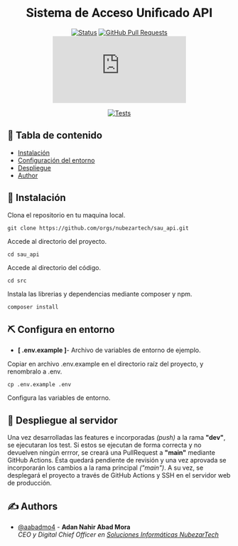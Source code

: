 <link href='http://fonts.googleapis.com/css?family=Roboto' rel='stylesheet' type='text/css'>

<h1 align="center" style="font-family:'Roboto';">Sistema de Acceso Unificado API</h1>

<div align="center">

[![Status](https://img.shields.io/badge/status-active-success.svg)]()
[![GitHub Pull Requests](https://img.shields.io/github/issues-pr/kylelobo/The-Documentation-Compendium.svg)](https://github.com/orgs/sau_api/sau_api/pulls?q=is%3Apr+is%3Aclosed)
[![GitHub open-pull-requests](https://badgen.net/github/open-prs/Naereen/Strapdown.js)](pulls?q=is%3Aopen+is%3Apr)



[![Tests](https://github.com/anuraghazra/github-readme-stats/workflows/Test/badge.svg)](https://github.com/orgs/nubezartech/sau_api/actions)

</div>


## 📝 Tabla de contenido

- [Instalación](#installation)
- [Configuración del entorno](#enviroment)
- [Despliegue](#deployment)
- [Author](#author)


## 🔧 Instalación <a name = "installation"></a>

Clona el repositorio en tu maquina local.
```
git clone https://github.com/orgs/nubezartech/sau_api.git
```

Accede al directorio del proyecto.
```
cd sau_api
```
Accede al directorio del código.
```
cd src
```   
Instala las librerias y dependencias mediante composer y npm.
```
composer install
```

## ⛏️ Configura en entorno <a name = "enviroment"></a>

- <b>[ .env.example ]</b>- Archivo de variables de entorno de ejemplo.

Copiar en archivo .env.example en el directorio raíz del proyecto, y renombralo a .env. 
```
cp .env.example .env
```
Configura las variables de entorno.

## 🚀 Despliegue al servidor <a name = "deployment"></a>

Una vez desarrolladas las features e incorporadas *(push)* a la rama **"dev"**, se ejecutaran los test. Si estos se ejecutan de forma correcta y no devuelven ningún errror, se creará una PullRequest a **"main"** mediante GitHub Actions. Ésta quedará pendiente de revisión y una vez aprovada se incorporarán los cambios a la rama principal *("main")*. A su vez, se desplegará el proyecto a través de GitHub Actions y SSH en el servidor web de producción.


## ✍️ Authors <a name = "authors"></a>

- [@aabadmo4](https://github.com/aabadmo4) - <b>Adan Nahir Abad Mora</b> <br>
<i>CEO y Digital Chief Officer en <a href="http://www.nubezar.tech">Soluciones Informáticas NubezarTech</a></i>


